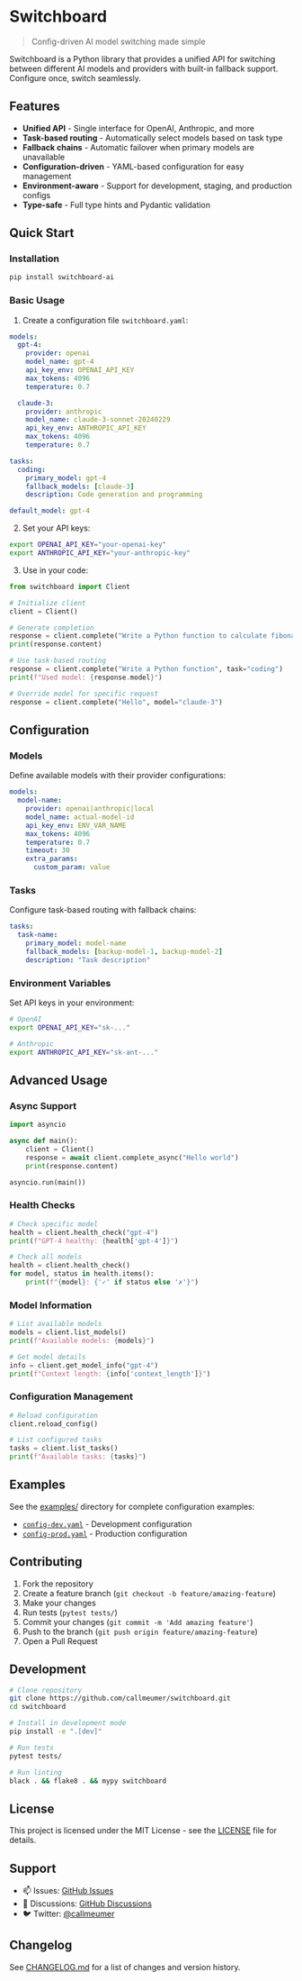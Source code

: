 # Switchboard

> Config-driven AI model switching made simple

Switchboard is a Python library that provides a unified API for switching between different AI models and providers with built-in fallback support. Configure once, switch seamlessly.

## Features

- **Unified API** - Single interface for OpenAI, Anthropic, and more
- **Task-based routing** - Automatically select models based on task type
- **Fallback chains** - Automatic failover when primary models are unavailable
- **Configuration-driven** - YAML-based configuration for easy management
- **Environment-aware** - Support for development, staging, and production configs
- **Type-safe** - Full type hints and Pydantic validation

## Quick Start

### Installation

```bash
pip install switchboard-ai
```

### Basic Usage

1. Create a configuration file `switchboard.yaml`:

```yaml
models:
  gpt-4:
    provider: openai
    model_name: gpt-4
    api_key_env: OPENAI_API_KEY
    max_tokens: 4096
    temperature: 0.7

  claude-3:
    provider: anthropic
    model_name: claude-3-sonnet-20240229
    api_key_env: ANTHROPIC_API_KEY
    max_tokens: 4096
    temperature: 0.7

tasks:
  coding:
    primary_model: gpt-4
    fallback_models: [claude-3]
    description: Code generation and programming

default_model: gpt-4
```

2. Set your API keys:

```bash
export OPENAI_API_KEY="your-openai-key"
export ANTHROPIC_API_KEY="your-anthropic-key"
```

3. Use in your code:

```python
from switchboard import Client

# Initialize client
client = Client()

# Generate completion
response = client.complete("Write a Python function to calculate fibonacci numbers")
print(response.content)

# Use task-based routing
response = client.complete("Write a Python function", task="coding")
print(f"Used model: {response.model}")

# Override model for specific request
response = client.complete("Hello", model="claude-3")
```

## Configuration

### Models

Define available models with their provider configurations:

```yaml
models:
  model-name:
    provider: openai|anthropic|local
    model_name: actual-model-id
    api_key_env: ENV_VAR_NAME
    max_tokens: 4096
    temperature: 0.7
    timeout: 30
    extra_params:
      custom_param: value
```

### Tasks

Configure task-based routing with fallback chains:

```yaml
tasks:
  task-name:
    primary_model: model-name
    fallback_models: [backup-model-1, backup-model-2]
    description: "Task description"
```

### Environment Variables

Set API keys in your environment:

```bash
# OpenAI
export OPENAI_API_KEY="sk-..."

# Anthropic
export ANTHROPIC_API_KEY="sk-ant-..."
```

## Advanced Usage

### Async Support

```python
import asyncio

async def main():
    client = Client()
    response = await client.complete_async("Hello world")
    print(response.content)

asyncio.run(main())
```

### Health Checks

```python
# Check specific model
health = client.health_check("gpt-4")
print(f"GPT-4 healthy: {health['gpt-4']}")

# Check all models
health = client.health_check()
for model, status in health.items():
    print(f"{model}: {'✓' if status else '✗'}")
```

### Model Information

```python
# List available models
models = client.list_models()
print(f"Available models: {models}")

# Get model details
info = client.get_model_info("gpt-4")
print(f"Context length: {info['context_length']}")
```

### Configuration Management

```python
# Reload configuration
client.reload_config()

# List configured tasks
tasks = client.list_tasks()
print(f"Available tasks: {tasks}")
```

## Examples

See the [examples/](examples/) directory for complete configuration examples:

- [`config-dev.yaml`](examples/config-dev.yaml) - Development configuration
- [`config-prod.yaml`](examples/config-prod.yaml) - Production configuration

## Contributing

1. Fork the repository
2. Create a feature branch (`git checkout -b feature/amazing-feature`)
3. Make your changes
4. Run tests (`pytest tests/`)
5. Commit your changes (`git commit -m 'Add amazing feature'`)
6. Push to the branch (`git push origin feature/amazing-feature`)
7. Open a Pull Request

## Development

```bash
# Clone repository
git clone https://github.com/callmeumer/switchboard.git
cd switchboard

# Install in development mode
pip install -e ".[dev]"

# Run tests
pytest tests/

# Run linting
black . && flake8 . && mypy switchboard
```

## License

This project is licensed under the MIT License - see the [LICENSE](LICENSE) file for details.

## Support

- 📫 Issues: [GitHub Issues](https://github.com/callmeumer/switchboard/issues)
- 💬 Discussions: [GitHub Discussions](https://github.com/callmeumer/switchboard/discussions)
- 🐦 Twitter: [@callmeumer](https://twitter.com/callmeumer)

## Changelog

See [CHANGELOG.md](CHANGELOG.md) for a list of changes and version history.